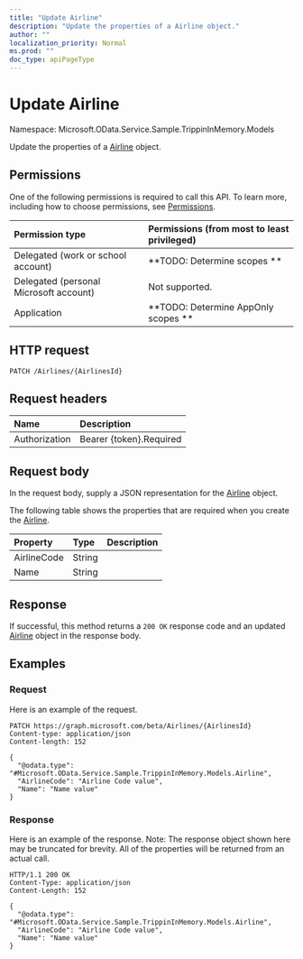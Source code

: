 ```yaml
---
title: "Update Airline"
description: "Update the properties of a Airline object."
author: ""
localization_priority: Normal
ms.prod: ""
doc_type: apiPageType
---
```


# Update Airline

Namespace: Microsoft.OData.Service.Sample.TrippinInMemory.Models

Update the properties of a [Airline](../resources/microsoft.odata.service.sample.trippininmemory.models-airline.md) object.

## Permissions
One of the following permissions is required to call this API. To learn more, including how to choose permissions, see [Permissions](/concepts/permissions-reference.md).

|Permission type|Permissions (from most to least privileged)|
|:---|:---|
|Delegated (work or school account)|**TODO: Determine scopes **|
|Delegated (personal Microsoft account)|Not supported.|
|Application|**TODO: Determine AppOnly scopes **|

## HTTP request
<!-- {
  "blockType": "ignored"
}
-->
``` http
PATCH /Airlines/{AirlinesId}
```

## Request headers
|Name|Description|
|:---|:---|
|Authorization|Bearer {token}.Required|

## Request body
In the request body, supply a JSON representation for the [Airline](../resources/microsoft.odata.service.sample.trippininmemory.models-airline.md) object.

The following table shows the properties that are required when you create the [Airline](../resources/microsoft.odata.service.sample.trippininmemory.models-airline.md).

|Property|Type|Description|
|:---|:---|:---|
|AirlineCode|String||
|Name|String||



## Response
If successful, this method returns a `200 OK` response code and an updated [Airline](../resources/microsoft.odata.service.sample.trippininmemory.models-airline.md) object in the response body.

## Examples

### Request
Here is an example of the request.
<!-- {
  "blockType": "request",
  "name": "update_airline"
}
-->
``` http
PATCH https://graph.microsoft.com/beta/Airlines/{AirlinesId}
Content-type: application/json
Content-length: 152

{
  "@odata.type": "#Microsoft.OData.Service.Sample.TrippinInMemory.Models.Airline",
  "AirlineCode": "Airline Code value",
  "Name": "Name value"
}
```

### Response
Here is an example of the response. Note: The response object shown here may be truncated for brevity. All of the properties will be returned from an actual call.
<!-- {
  "blockType": "response",
  "truncated": true
}
-->
``` http
HTTP/1.1 200 OK
Content-Type: application/json
Content-Length: 152

{
  "@odata.type": "#Microsoft.OData.Service.Sample.TrippinInMemory.Models.Airline",
  "AirlineCode": "Airline Code value",
  "Name": "Name value"
}
```

